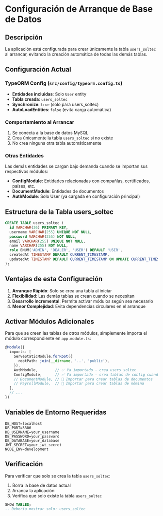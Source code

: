 # Configuración de Arranque de Base de Datos

## Descripción
La aplicación está configurada para crear únicamente la tabla `users_soltec` al arrancar, evitando la creación automática de todas las demás tablas.

## Configuración Actual

### TypeORM Config (`src/config/typeorm.config.ts`)
- **Entidades incluidas**: Solo `User` entity
- **Tabla creada**: `users_soltec`
- **Synchronize**: `true` (solo para users_soltec)
- **AutoLoadEntities**: `false` (evita carga automática)

### Comportamiento al Arrancar
1. Se conecta a la base de datos MySQL
2. Crea únicamente la tabla `users_soltec` si no existe
3. No crea ninguna otra tabla automáticamente

### Otras Entidades
Las demás entidades se cargan bajo demanda cuando se importan sus respectivos módulos:

- **ConfigModule**: Entidades relacionadas con compañías, certificados, países, etc.
- **DocumentModule**: Entidades de documentos
- **AuthModule**: Solo User (ya cargada en configuración principal)

## Estructura de la Tabla users_soltec

```sql
CREATE TABLE users_soltec (
  id VARCHAR(36) PRIMARY KEY,
  username VARCHAR(255) UNIQUE NOT NULL,
  password VARCHAR(255) NOT NULL,
  email VARCHAR(255) UNIQUE NOT NULL,
  name VARCHAR(255) NOT NULL,
  role ENUM('ADMIN', 'DEALER', 'USER') DEFAULT 'USER',
  createdAt TIMESTAMP DEFAULT CURRENT_TIMESTAMP,
  updatedAt TIMESTAMP DEFAULT CURRENT_TIMESTAMP ON UPDATE CURRENT_TIMESTAMP
);
```

## Ventajas de esta Configuración

1. **Arranque Rápido**: Solo se crea una tabla al iniciar
2. **Flexibilidad**: Las demás tablas se crean cuando se necesitan
3. **Desarrollo Incremental**: Permite activar módulos según sea necesario
4. **Menor Complejidad**: Evita dependencias circulares en el arranque

## Activar Módulos Adicionales

Para que se creen las tablas de otros módulos, simplemente importa el módulo correspondiente en `app.module.ts`:

```typescript
@Module({
  imports: [
    ServeStaticModule.forRoot({
      rootPath: join(__dirname, '..', 'public'),
    }),
    AuthModule,        // ✅ Ya importado - crea users_soltec
    ConfigModule,      // ✅ Ya importado - crea tablas de config cuando se usa
    // DocumentModule, // 🔄 Importar para crear tablas de documentos
    // PayrollModule,  // 🔄 Importar para crear tablas de nómina
  ],
  // ...
})
```

## Variables de Entorno Requeridas

```env
DB_HOST=localhost
DB_PORT=3306
DB_USERNAME=your_username
DB_PASSWORD=your_password
DB_DATABASE=your_database
JWT_SECRET=your_jwt_secret
NODE_ENV=development
```

## Verificación

Para verificar que solo se crea la tabla `users_soltec`:

1. Borra la base de datos actual
2. Arranca la aplicación
3. Verifica que solo existe la tabla `users_soltec`

```sql
SHOW TABLES;
-- Debería mostrar solo: users_soltec
``` 
